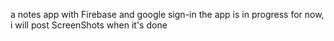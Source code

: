 a notes app with Firebase and google sign-in the app is in progress for now, i will post ScreenShots when it's done 
